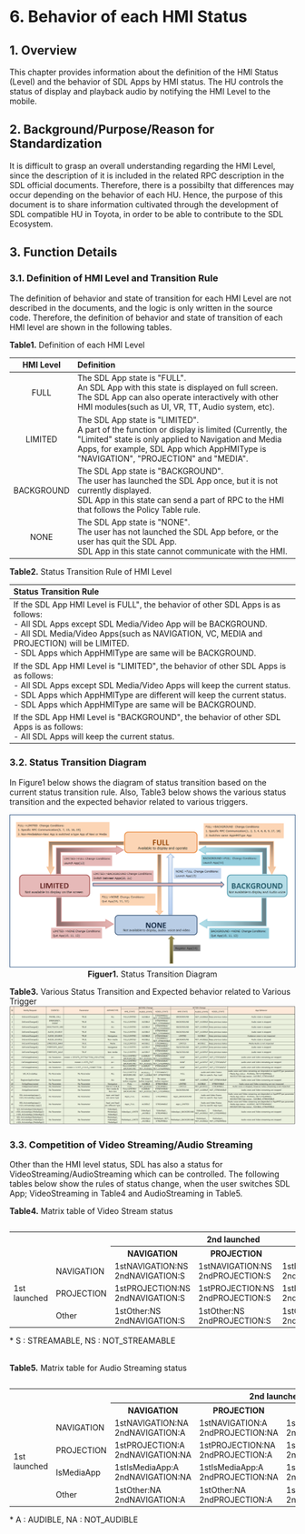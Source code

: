 # 6. Behavior of each HMI Status

## 1. Overview
This chapter provides information about the definition of the HMI Status (Level) and the behavior of SDL Apps by HMI status.
The HU controls the status of display and playback audio by notifying the HMI Level to the mobile.

## 2. Background/Purpose/Reason for Standardization
It is difficult to grasp an overall understanding regarding the HMI Level, since the description of it is included in the related RPC description in the SDL official documents.
Therefore, there is a possibilty that differences may occur depending on the behavior of each HU.
Hence, the purpose of this document is to share information cultivated through the development of SDL compatible HU in Toyota, in order to be able to contribute to the SDL Ecosystem.

## 3. Function Details
### 3.1. Definition of HMI Level and Transition Rule
The definition of behavior and state of transition for each HMI Level are not described in the documents, and the logic is only written in the source code.
Therefore, the definition of behavior and state of transition of each HMI level are shown in the following tables.

**Table1.** Definition of each HMI Level

| HMI Level | Definition |
|:---:|:---|
| FULL | The SDL App state is "FULL".<br>An SDL App with this state is displayed on full screen.<br>The SDL App can also operate interactively with other HMI modules(such as UI, VR, TT, Audio system, etc). |
| LIMITED | The SDL App state is "LIMITED".<br>A part of the function or display is limited (Currently, the "Limited" state is only applied to Navigation and Media Apps, for example, SDL App which AppHMIType is "NAVIGATION", "PROJECTION" and "MEDIA". |
| BACKGROUND | The SDL App state is "BACKGROUND".<br>The user has launched the SDL App once, but it is not currently displayed.<br>SDL App in this state can send a part of RPC to the HMI that follows the Policy Table rule. |
| NONE | The SDL App state is "NONE".<br>The user has not launched the SDL App before, or the user has quit the SDL App.<br>SDL App in this state cannot communicate with the HMI. |

**Table2.** Status Transition Rule of HMI Level

| Status Transition Rule |
|:---|
|If the SDL App HMI Level is FULL", the behavior of other SDL Apps is as follows:<br>- All SDL Apps except SDL Media/Video App will be BACKGROUND.<br>- All SDL Media/Video Apps(such as NAVIGATION, VC, MEDIA and PROJECTION) will be LIMITED.<br>- SDL Apps which AppHMIType are same will be BACKGROUND. |
| If the SDL App HMI Level is "LIMITED", the behavior of other SDL Apps is as follows:<br>- All SDL Apps except SDL Media/Video Apps will keep the current status.<br>- SDL Apps which AppHMIType are different will keep the current status.<br>- SDL Apps which AppHMIType are same will be BACKGROUND. |
| If the SDL App HMI Level is "BACKGROUND", the behavior of other SDL Apps is as follows:<br>- All SDL Apps will keep the current status. |

### 3.2. Status Transition Diagram
In Figure1 below shows the diagram of status transition based on the current status transition rule.
Also, Table3 below shows the various status transition and the expected behavior related to various triggers.

<div align="center">

![figuer1_status_transition_diagram.png](./assets/figuer1_status_transition_diagram.png)
**Figuer1.** Status Transition Diagram
</div>

**Table3.** Various Status Transition and Expected behavior related to Various Trigger
![table3_various_status_transition_and_expected_behavior_related_to_various_trigger.png](./assets/table3_various_status_transition_and_expected_behavior_related_to_various_trigger.png)

###  3.3. Competition of Video Streaming/Audio Streaming
Other than the HMI level status, SDL has also a status for VideoStreaming/AudioStreaming which can be controlled.
The following tables below show the rules of status change, when the user switches SDL App; VideoStreaming in Table4 and AudioStreaming in Table5.

**Table4.** Matrix table of Video Stream status

<table align="left">
<tr><th colspan="2" rowspan="2">  </th><th colspan="3"> 2nd launched </th></tr>

<tr><th> NAVIGATION </th><th> PROJECTION </th><th> Other </th></tr>

<tr><td rowspan="3"> 1st <br>launched</td><td> NAVIGATION </td><td> 1stNAVIGATION:NS<br>2ndNAVIGATION:S </td><td> 1stNAVIGATION:NS<br>2ndPROJECTION:S </td><td>1stNAVIGATION:S<br>2ndOther:NS </td></tr>

<tr><td> PROJECTION </td><td> 1stPROJECTION:NS<br>2ndNAVIGATION:S </td><td> 1stPROJECTION:NS<br>2ndPROJECTION:S </td><td>1stPROJECTION:S<br>2ndOther:NS </td></tr>

<tr><td> Other </td><td> 1stOther:NS<br>2ndNAVIGATION:S </td><td> 1stOther:NS<br>2ndPROJECTION:S </td><td>1stOther:NS<br>2ndOther:S </td></tr>

</table><br>
* S : STREAMABLE, NS : NOT_STREAMABLE<br><br>

**Table5.** Matrix table for Audio Streaming status
<table align="left">
<tr><th colspan="2" rowspan="2">  </th><th colspan="4"> 2nd launched </th></tr>

<tr><th> NAVIGATION </th><th> PROJECTION </th><th> IsMediaApp </th><th> Other </th></tr>

<tr><td rowspan="4"> 1st <br>launched</td><td> NAVIGATION </td><td> 1stNAVIGATION:NA<br>2ndNAVIGATION:A </td><td> 1stNAVIGATION:A<br>2ndPROJECTION:NA </td><td> 1stNAVIGATION:A<br>2ndIsMediaApp:NA </td><td>1stNAVIGATION:A<br>2ndOther:NA </td></tr>

<tr><td> PROJECTION </td><td> 1stPROJECTION:A<br>2ndNAVIGATION:NA </td><td> 1stPROJECTION:NA<br>2ndPROJECTION:A </td><td> 1stPROJECTION:A<br>2ndIsMediaApp:NA </td><td>1stPROJECTION:A<br>2ndOther:NA </td></tr>

<tr><td> IsMediaApp </td><td> 1stIsMediaApp:A<br>2ndNAVIGATION:NA </td><td> 1stIsMediaApp:A<br>2ndPROJECTION:NA </td><td> 1stIsMediaApp:NA<br>2ndIsMediaApp:A </td><td>1stIsMediaApp:A<br>2ndOther:NA </td></tr>

<tr><td> Other </td><td> 1stOther:NA<br>2ndNAVIGATION:A </td><td> 1stOther:NA<br>2ndPROJECTION:A </td><td> 1stOther:NA<br>2ndIsMediaApp:A </td><td>1stOther:NA<br>2ndOther:A </td></tr>

</table><br>
* A : AUDIBLE, NA : NOT_AUDIBLE








